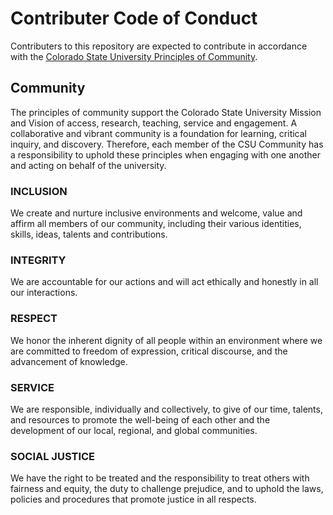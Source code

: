 # Contributer Code of Conduct
Contributers to this repository are expected to contribute in accordance with the [Colorado State University Principles of Community](https://inclusiveexcellence.colostate.edu/resources/principles-of-community/).

## Community
The principles of community support the Colorado State University
Mission and Vision of access, research, teaching, service and
engagement. A collaborative and vibrant community is a foundation
for learning, critical inquiry, and discovery. Therefore, each member of
the CSU Community has a responsibility to uphold these principles when
engaging with one another and acting on behalf of the university.

### INCLUSION
We create and nurture inclusive environments and welcome, value and affirm all members
of our community, including their various identities, skills, ideas, talents and contributions.

### INTEGRITY
We are accountable for our actions and will act ethically and honestly in all our interactions.

### RESPECT
We honor the inherent dignity of all people within an environment where we are committed
to freedom of expression, critical discourse, and the advancement of knowledge.

### SERVICE
We are responsible, individually and collectively, to give of our time, talents, and resources
to promote the well-being of each other and the development of our local, regional, and
global communities.

### SOCIAL JUSTICE
We have the right to be treated and the responsibility to treat others with fairness and
equity, the duty to challenge prejudice, and to uphold the laws, policies and procedures
that promote justice in all respects.